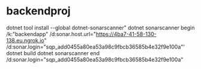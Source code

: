 # backendproj
dotnet tool install --global dotnet-sonarscanner"
dotnet sonarscanner begin /k:"backendapp" /d:sonar.host.url="https://4ba7-41-58-130-138.eu.ngrok.io"  /d:sonar.login="sqp_add0455a80ea53a98c9fbcb36585b4e32f9e100a"'
dotnet build
dotnet sonarscanner end /d:sonar.login="sqp_add0455a80ea53a98c9fbcb36585b4e32f9e100a"
